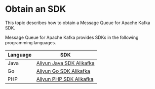 # Obtain an SDK

This topic describes how to obtain a Message Queue for Apache Kafka SDK.

Message Queue for Apache Kafka provides SDKs in the following programming languages.

|Language|SDK|
|--------|---|
|Java|[Aliyun Java SDK Alikafka](https://open.aliyun.com/sdk?language=java&product=alikafka)|
|Go|[Aliyun Go SDK Alikafka](https://open.aliyun.com/sdk?language=go&product=alikafka)|
|PHP|[Aliyun PHP SDK Alikafka](https://open.aliyun.com/sdk?language=php&product=alikafka)|

